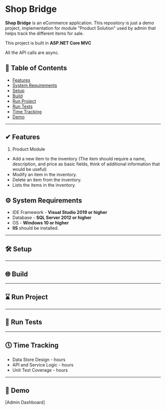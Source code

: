 # Shop Bridge

**Shop Bridge** is an eCommerce application. This repository is just a demo project, implementation for module "Product Solution" used by admin  that helps track the different items for sale.

This project is built in **ASP.NET Core MVC**


All the API calls are async.

## 📒 Table of Contents 

- [Features](#-features)
- [System Requirements](#-system-requirements)
- [Setup](#-setup)
- [Build](#-build)
- [Run Project](#-run-project)
- [Run Tests](#-run-tests)
- [Time Tracking](#-time-tracking)
- [Demo](#-demo)

---
## ✔ Features

1. Product Module
* Add a new item to the inventory (The item should require a name, description, and price as
basic fields, think of additional information that would be useful)
* Modify an item in the inventory.
* Delete an item from the inventory.
* Lists the items in the inventory.


## ⚙ System Requirements

* IDE Framework - **Visual Studio 2019 or higher**
* Database - **SQL Server 2012 or higher**
* OS - **Windows 10 or higher**
* **IIS** should be installed.
---
## 🛠 Setup

---

## 🌐 Build

---

## ⌛ Run Project



---

## 🧪 Run Tests

---

## 🕔 Time Tracking

* Data Store Design -  hours
* API and Service Logic -  hours
* Unit Test Coverage -  hours

---

## 📑 Demo
[Admin Dashboard]





